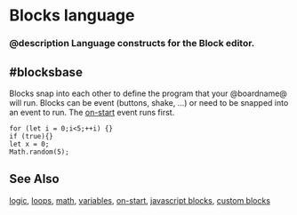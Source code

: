 # Blocks language

### @description Language constructs for the Block editor.

## #blocksbase
Blocks snap into each other to define the program that your @boardname@ will run.
Blocks can be event (buttons, shake, ...) or need to be snapped into an event to run.
The [on-start](/blocks/on-start) event runs first.

```namespaces
for (let i = 0;i<5;++i) {}
if (true){}
let x = 0;
Math.random(5);
```

## See Also

[logic](/blocks/logic), [loops](/blocks/loops), [math](/blocks/math), [variables](/blocks/variables), [on-start](/blocks/on-start), [javascript blocks](/blocks/javascript-blocks), [custom blocks](blocks/custom)